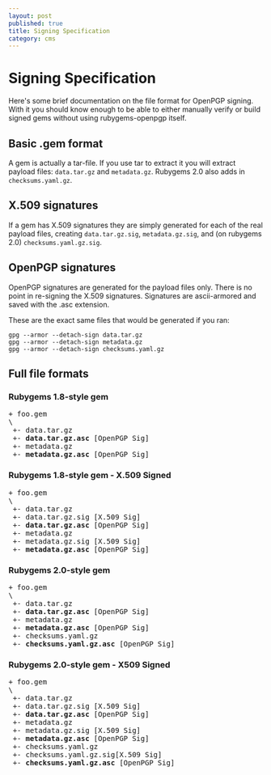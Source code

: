 ```yaml
---
layout: post
published: true
title: Signing Specification
category: cms
---
```


Signing Specification
=====================

Here's some brief documentation on the file format for OpenPGP
signing.  With it you should know enough to be able to either manually
verify or build signed gems without using rubygems-openpgp itself.

Basic .gem format
-----------------

A gem is actually a tar-file.  If you use tar to extract it you will
extract payload files: `data.tar.gz` and `metadata.gz`.  Rubygems 2.0
also adds in `checksums.yaml.gz`.

X.509 signatures
----------------

If a gem has X.509 signatures they are simply generated for each of
the real payload files, creating `data.tar.gz.sig`, `metadata.gz.sig`,
and (on rubygems 2.0) `checksums.yaml.gz.sig`.

OpenPGP signatures
------------------

OpenPGP signatures are generated for the payload files only.  There is
no point in re-signing the X.509 signatures.  Signatures are
ascii-armored and saved with the .asc extension.

These are the exact same files that would be generated if you ran:

    gpg --armor --detach-sign data.tar.gz
    gpg --armor --detach-sign metadata.gz
    gpg --armor --detach-sign checksums.yaml.gz

Full file formats
-----------------

### Rubygems 1.8-style gem

<pre>
+ foo.gem
\
 +- data.tar.gz
 +- <b>data.tar.gz.asc</b> [OpenPGP Sig]
 +- metadata.gz
 +- <b>metadata.gz.asc</b> [OpenPGP Sig]
</pre>

### Rubygems 1.8-style gem - X.509 Signed

<pre>
+ foo.gem
\
 +- data.tar.gz
 +- data.tar.gz.sig [X.509 Sig]
 +- <b>data.tar.gz.asc</b> [OpenPGP Sig]
 +- metadata.gz
 +- metadata.gz.sig [X.509 Sig]
 +- <b>metadata.gz.asc</b> [OpenPGP Sig]
</pre>

### Rubygems 2.0-style gem
<pre>
+ foo.gem
\
 +- data.tar.gz
 +- <b>data.tar.gz.asc</b> [OpenPGP Sig]
 +- metadata.gz
 +- <b>metadata.gz.asc</b> [OpenPGP Sig]
 +- checksums.yaml.gz
 +- <b>checksums.yaml.gz.asc</b> [OpenPGP Sig]
</pre>

### Rubygems 2.0-style gem - X509 Signed
<pre>
+ foo.gem
\
 +- data.tar.gz
 +- data.tar.gz.sig [X.509 Sig]
 +- <b>data.tar.gz.asc</b> [OpenPGP Sig]
 +- metadata.gz
 +- metadata.gz.sig [X.509 Sig]
 +- <b>metadata.gz.asc</b> [OpenPGP Sig]
 +- checksums.yaml.gz
 +- checksums.yaml.gz.sig[X.509 Sig]
 +- <b>checksums.yaml.gz.asc</b> [OpenPGP Sig]
</pre>

